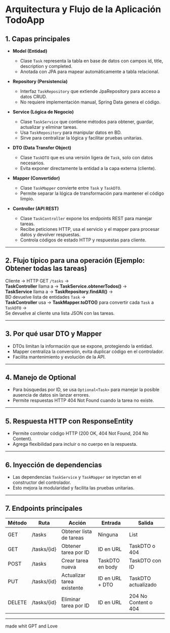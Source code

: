 # Arquitectura y Flujo de la Aplicación TodoApp

## 1. Capas principales

- **Model (Entidad)**
    - Clase `Task` representa la tabla en base de datos con campos id, title, description y completed.
    - Anotada con JPA para mapear automáticamente a tabla relacional.

- **Repository (Persistencia)**
    - Interfaz `TaskRepository` que extiende JpaRepository para acceso a datos CRUD.
    - No requiere implementación manual, Spring Data genera el código.

- **Service (Lógica de Negocio)**
    - Clase `TaskService` que contiene métodos para obtener, guardar, actualizar y eliminar tareas.
    - Usa `TaskRepository` para manipular datos en BD.
    - Sirve para centralizar la lógica y facilitar pruebas unitarias.

- **DTO (Data Transfer Object)**
    - Clase `TaskDTO` que es una versión ligera de `Task`, solo con datos necesarios.
    - Evita exponer directamente la entidad a la capa externa (cliente).

- **Mapper (Convertidor)**
    - Clase `TaskMapper` convierte entre `Task` y `TaskDTO`.
    - Permite separar la lógica de transformación para mantener el código limpio.

- **Controller (API REST)**
    - Clase `TaskController` expone los endpoints REST para manejar tareas.
    - Recibe peticiones HTTP, usa el servicio y el mapper para procesar datos y devolver respuestas.
    - Controla códigos de estado HTTP y respuestas para cliente.

---

## 2. Flujo típico para una operación (Ejemplo: Obtener todas las tareas)

Cliente → HTTP GET `/tasks` →  
**TaskController** llama a → **TaskService.obtenerTodos()** →  
**TaskService** llama a → **TaskRepository.findAll()** →  
BD devuelve lista de entidades `Task` →  
**TaskController** usa → **TaskMapper.toDTO()** para convertir cada `Task` a `TaskDTO` →  
Se devuelve al cliente una lista JSON con las tareas.

---

## 3. Por qué usar DTO y Mapper

- DTOs limitan la información que se expone, protegiendo la entidad.
- Mapper centraliza la conversión, evita duplicar código en el controlador.
- Facilita mantenimiento y evolución de la API.

---

## 4. Manejo de Optional

- Para búsquedas por ID, se usa `Optional<Task>` para manejar la posible ausencia de datos sin lanzar errores.
- Permite respuestas HTTP 404 Not Found cuando la tarea no existe.

---

## 5. Respuesta HTTP con ResponseEntity

- Permite controlar código HTTP (200 OK, 404 Not Found, 204 No Content).
- Agrega flexibilidad para incluir o no cuerpo en la respuesta.

---

## 6. Inyección de dependencias

- Las dependencias `TaskService` y `TaskMapper` se inyectan en el constructor del controlador.
- Esto mejora la modularidad y facilita las pruebas unitarias.

---

## 7. Endpoints principales

| Método | Ruta        | Acción                       | Entrada        | Salida              |
|--------|-------------|-----------------------------|----------------|---------------------|
| GET    | /tasks      | Obtener lista de tareas      | Ninguna        | List<TaskDTO>       |
| GET    | /tasks/{id} | Obtener tarea por ID         | ID en URL      | TaskDTO o 404        |
| POST   | /tasks      | Crear tarea nueva            | TaskDTO en body| TaskDTO con ID      |
| PUT    | /tasks/{id} | Actualizar tarea existente   | ID en URL + DTO| TaskDTO actualizado |
| DELETE | /tasks/{id} | Eliminar tarea por ID        | ID en URL      | 204 No Content o 404 |

---

made whit GPT and Love
